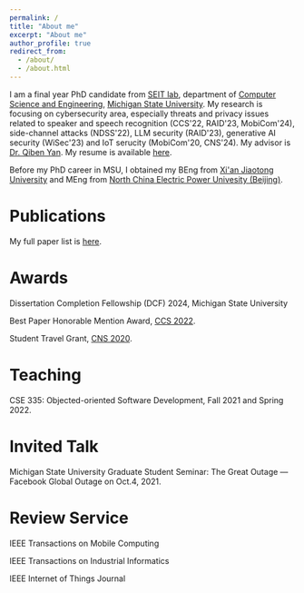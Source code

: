 ```yaml
---
permalink: /
title: "About me"
excerpt: "About me"
author_profile: true
redirect_from: 
  - /about/
  - /about.html
---
```


I am a final year PhD candidate from [SEIT lab](https://seit.egr.msu.edu/), department of [Computer Science and Engineering](https://cse.msu.edu/), [Michigan State University](https://msu.edu/). My research is focusing on cybersecurity area, especially threats and privacy issues related to speaker and speech recognition (CCS'22, RAID'23, MobiCom'24), side-channel attacks (NDSS'22), LLM security (RAID'23), generative AI security (WiSec'23) and IoT serucity (MobiCom'20, CNS'24). My advisor is [Dr. Qiben Yan](https://cse.msu.edu/~qyan/). My resume is available [here](https://yuandaw.github.io//files/YuandaWang_CV.pdf). 

Before my PhD career in MSU, I obtained my BEng from [Xi'an Jiaotong University](http://en.xjtu.edu.cn/) and MEng from [North China Electric Power Univesity (Beijing)](https://english.ncepu.edu.cn/). 

Publications
======
My full paper list is [here](https://yuandaw.github.io/publications/).

Awards
======

Dissertation Completion Fellowship (DCF) 2024, Michigan State University

Best Paper Honorable Mention Award, [CCS 2022](https://www.sigsac.org/ccs/CCS2022/).

Student Travel Grant, [CNS 2020](https://cns2020.ieee-cns.org/).

Teaching
======
CSE 335: Objected-oriented Software Development, Fall 2021 and Spring 2022.  

Invited Talk
======
Michigan State University Graduate Student Seminar: The Great Outage — Facebook Global Outage on Oct.4, 2021.

Review Service
======
IEEE Transactions on Mobile Computing 

IEEE Transactions on Industrial Informatics

IEEE Internet of Things Journal

<script type='text/javascript' id='clustrmaps' src='//cdn.clustrmaps.com/map_v2.js?cl=04aa44&w=243&t=n&d=v7MlErWIlGyWy2W4NRYHD1iOxc-4713pg6VsacZGAFQ&co=a8d7f9&cmn=cc3a4d&cmo=ffffff'></script>